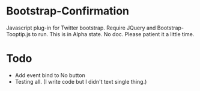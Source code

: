Bootstrap-Confirmation
======================

Javascript plug-in for Twitter bootstrap. Require JQuery and Bootstrap-Tooptip.js to run. This is in Alpha state. No doc. Please patient it a little time.

Todo
====

- Add event bind to No button
- Testing all. (I write code but I didn't text single thing.)
